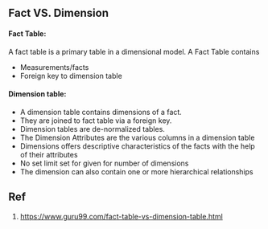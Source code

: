 ## Fact VS. Dimension

#### Fact Table:
A fact table is a primary table in a dimensional model.
A Fact Table contains
* Measurements/facts
* Foreign key to dimension table

#### Dimension table:
* A dimension table contains dimensions of a fact.
* They are joined to fact table via a foreign key.
* Dimension tables are de-normalized tables.
* The Dimension Attributes are the various columns in a dimension table
* Dimensions offers descriptive characteristics of the facts with the help of their attributes
* No set limit set for given for number of dimensions
* The dimension can also contain one or more hierarchical relationships



## Ref
1. https://www.guru99.com/fact-table-vs-dimension-table.html
